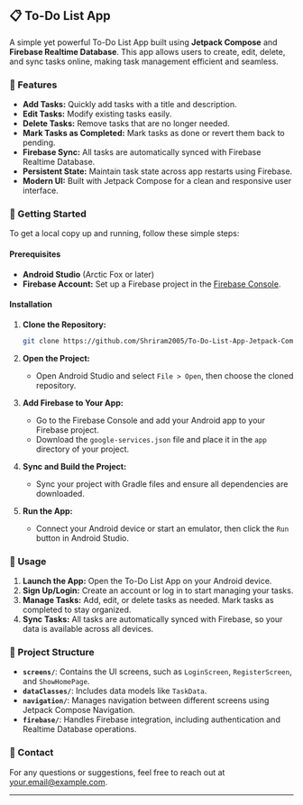 
## 📋 To-Do List App

A simple yet powerful To-Do List App built using **Jetpack Compose** and **Firebase Realtime Database**. This app allows users to create, edit, delete, and sync tasks online, making task management efficient and seamless.

### 🔧 Features

- **Add Tasks:** Quickly add tasks with a title and description.
- **Edit Tasks:** Modify existing tasks easily.
- **Delete Tasks:** Remove tasks that are no longer needed.
- **Mark Tasks as Completed:** Mark tasks as done or revert them back to pending.
- **Firebase Sync:** All tasks are automatically synced with Firebase Realtime Database.
- **Persistent State:** Maintain task state across app restarts using Firebase.
- **Modern UI:** Built with Jetpack Compose for a clean and responsive user interface.

### 🚀 Getting Started

To get a local copy up and running, follow these simple steps:

#### Prerequisites

- **Android Studio** (Arctic Fox or later)
- **Firebase Account:** Set up a Firebase project in the [Firebase Console](https://console.firebase.google.com/).

#### Installation

1. **Clone the Repository:**

   ```bash
   git clone https://github.com/Shriram2005/To-Do-List-App-Jetpack-Compose.git
   ```
   
2. **Open the Project:**
   - Open Android Studio and select `File > Open`, then choose the cloned repository.

3. **Add Firebase to Your App:**
   - Go to the Firebase Console and add your Android app to your Firebase project.
   - Download the `google-services.json` file and place it in the `app` directory of your project.

4. **Sync and Build the Project:**
   - Sync your project with Gradle files and ensure all dependencies are downloaded.

5. **Run the App:**
   - Connect your Android device or start an emulator, then click the `Run` button in Android Studio.

### 📱 Usage

1. **Launch the App:** Open the To-Do List App on your Android device.
2. **Sign Up/Login:** Create an account or log in to start managing your tasks.
3. **Manage Tasks:** Add, edit, or delete tasks as needed. Mark tasks as completed to stay organized.
4. **Sync Tasks:** All tasks are automatically synced with Firebase, so your data is available across all devices.

### 📁 Project Structure

- **`screens/`**: Contains the UI screens, such as `LoginScreen`, `RegisterScreen`, and `ShowHomePage`.
- **`dataClasses/`**: Includes data models like `TaskData`.
- **`navigation/`**: Manages navigation between different screens using Jetpack Compose Navigation.
- **`firebase/`**: Handles Firebase integration, including authentication and Realtime Database operations.


### 📧 Contact

For any questions or suggestions, feel free to reach out at [your.email@example.com](mailto:your.email@example.com).

---
